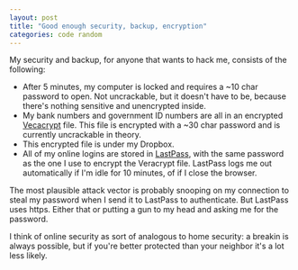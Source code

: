 ```yaml
---
layout: post
title: "Good enough security, backup, encryption"
categories: code random
---
```


My security and backup, for anyone that wants to hack me, consists of the following:

- After 5 minutes, my computer is locked and requires a ~10 char password to open. Not uncrackable, but it doesn't have to be, because there's nothing sensitive and unencrypted inside.
- My bank numbers and government ID numbers are all in an encrypted [Vecacrypt](https://veracrypt.codeplex.com/) file. This file is encrypted with a ~30 char password and is currently uncrackable in theory.
- This encrypted file is under my Dropbox.
- All of my online logins are stored in [LastPass](https://lastpass.com/), with the same password as the one I use to encrypt the Veracrypt file. LastPass logs me out automatically if I'm idle for 10 minutes, of if I close the browser.

The most plausible attack vector is probably snooping on my connection to steal my password when I send it to LastPass to authenticate. But LastPass uses https. Either that or putting a gun to my head and asking me for the password.

I think of online security as sort of analogous to home security: a breakin is always possible, but if you're better protected than your neighbor it's a lot less likely.
